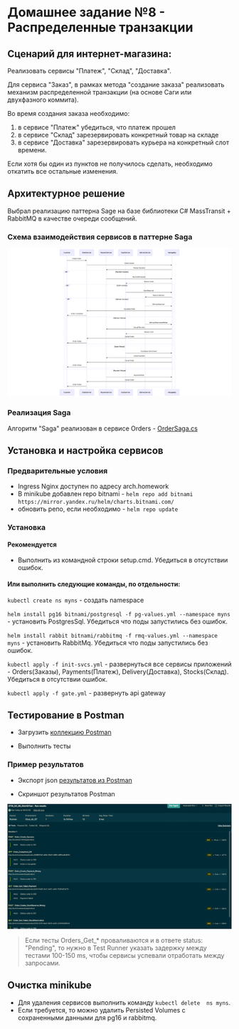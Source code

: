 # Домашнее задание №8 - Распределенные транзакции

## Сценарий для интернет-магазина:

Реализовать сервисы "Платеж", "Склад", "Доставка".

Для сервиса "Заказ", в рамках метода "создание заказа" реализовать механизм распределенной транзакции (на основе Саги или двухфазного коммита).

Во время создания заказа необходимо:
1.	в сервисе "Платеж" убедиться, что платеж прошел
2.	в сервисе "Склад" зарезервировать конкретный товар на складе
3.	в сервисе "Доставка" зарезервировать курьера на конкретный слот времени.

Если хотя бы один из пунктов не получилось сделать, необходимо откатить все остальные изменения.

## Архитектурное решение
Выбрал реализацию паттерна Sage на базе библиотеки C# MassTransit + RabbitMQ в качестве очереди сообщений.

### Схема взаимодействия сервисов в паттерне Saga
![Saga diagram](Diagrams/Saga-diagram.png)

### Реализация Saga
Алгоритм "Saga" реализован в сервисе Orders - [OrderSaga.cs](Api/Orders/Saga/OrderSaga.cs)

## Установка и настройка сервисов

### Предварительные условия

- Ingress Nginx доступен по адресу arch.homework
- В minikube добавлен repo bitnami - `helm repo add bitnami https://mirror.yandex.ru/helm/charts.bitnami.com/`
-  обновить репо, если необходимо - `helm repo update`

### Установка

#### Рекомендуется
- Выполнить из командной строки setup.cmd. Убедиться в отсутствии ошибок.

#### Или выполнить следующие команды, по отдельности:

`kubectl create ns myns` - создать namespace

`helm install pg16 bitnami/postgresql -f pg-values.yml --namespace myns` - установить PostgresSql. Убедиться что поды запустились без ошибок.

`helm install rabbit bitnami/rabbitmq -f rmq-values.yml --namespace myns` - установить RabbitMq. Убедиться что поды запустились без ошибок.

`kubectl apply -f init-svcs.yml` - развернуться все сервисы приложений - Orders(Заказы), Payments(Платеж), Delivery(Доставка), Stocks(Склад).
Убедиться в отсутствии ошибок.

`kubectl apply -f gate.yml` - развернуть api gateway


## Тестирование в Postman
- Загрузить [коллекцию Postman](Postman/OTIS_DZ_08_DistribTran.postman_collection.json)

- Выполнить тесты

### Пример результатов
- Экспорт json [результатов из Postman](Postman/OTIS_DZ_08_DistribTran.postman_test_run.json)

- Скриншот результатов Postman

![Скриншот результатов Postman](Postman/test_results.png)

> Если тесты Orders_Get_* проваливаются и в ответе  status: "Pending", то нужно в Test Runner указать задержку между тестами 100-150 ms, чтобы сервисы успевали отработать между запросами.

## Очистка minikube
- Для удаления сервисов выполнить команду `kubectl delete  ns myns`.
- Если требуется, то можно удалить Persisted Volumes с сохраненными данными для pg16 и rabbitmq.